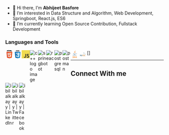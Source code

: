 - 👋 Hi there, I’m **Abhijeet Basfore**
- 👀 I’m interested in Data Structure and Algorithm, Web Development, Springboot, React.js, ES6
- 🌱 I’m currently learning Open Source Contribution, Fullstack Development




### Languages and Tools
 [<img align="left" alt="HTML5" width="26px" src="https://raw.githubusercontent.com/github/explore/80688e429a7d4ef2fca1e82350fe8e3517d3494d/topics/html/html.png" />]()
 [<img align="left" alt="CSS3" width="26px" src="https://raw.githubusercontent.com/github/explore/80688e429a7d4ef2fca1e82350fe8e3517d3494d/topics/css/css.png" />]()
 [<img align="left" alt="JavaScript" width="26px" src="https://raw.githubusercontent.com/github/explore/80688e429a7d4ef2fca1e82350fe8e3517d3494d/topics/javascript/javascript.png" />]()
 [<img src="https://www.freeiconspng.com/uploads/c--logo-icon-0.png" width="26px"  align="left" alt="c++ logo image" />]()
 [<img src="https://avatars.githubusercontent.com/u/1134463?v=4" width="26px" align="left" alt="springboot" />]()
 [<img src="https://pics.freeicons.io/uploads/icons/png/8575147831553750379-512.png" width="26px" align="left" alt="react" />]()
 [<img src="https://avatars.githubusercontent.com/u/177543?s=200&v=4" width="26px" align="left" alt="postgresql" />]()
 [<img src="https://avatars.githubusercontent.com/u/10251060?s=200&v=4" width="26px" align="left" alt="postman" />]()
 [<img src="https://raw.githubusercontent.com/github/explore/5b3600551e122a3277c2c5368af2ad5725ffa9a1/topics/java/java.png" width="26px" align="left" alt="postman" />]()
 [<img align="left" alt="Git" width="26px" src="https://raw.githubusercontent.com/github/explore/80688e429a7d4ef2fca1e82350fe8e3517d3494d/topics/mysql/mysql.png" />]
 

 
 ---

## Connect With me
  [<img align="left" alt="ibilalkayy | LinkedIn" width="22px" src="https://cdn.jsdelivr.net/npm/simple-icons@v3/icons/linkedin.svg" />](https://www.linkedin.com/in/abhijeet-basfore-8526b71b5/)

[<img align="left" alt="ibilalkayy | Twitter" width="22px" src="https://cdn.jsdelivr.net/npm/simple-icons@v3/icons/twitter.svg" />](https://twitter.com/AbhijeetBasfore)

[<img align="left" alt="ibilalkayy | Facebook" width="22px" src="https://cdn.jsdelivr.net/npm/simple-icons@v3/icons/facebook.svg" />]([https://facebook.com/ibilalkay](https://www.facebook.com/abhijeetbasfore26/))




<!---
abhijeet-26/abhijeet-26 is a ✨ special ✨ repository because its `README.md` (this file) appears on your GitHub profile.
You can click the Preview link to take a look at your changes.
--->

<!-- | Column 1 | Column 2 | Column 3 |
| :--- | :--- | :--- |
| Row 1, Column 1 | Row 1, Column 2 | Row 1, Column 3 |
| Row 2, Column 1 | Row 2, Column 2 | Row 2, Column 3 |
| Row 3, Column 1 | Row 3, Column 2 | Row 3, Column 3 | -->
